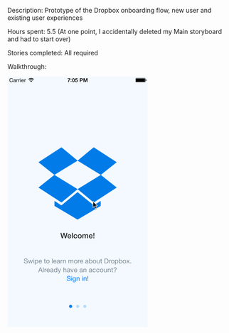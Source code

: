 Description: Prototype of the Dropbox onboarding flow, new user and existing user experiences 

Hours spent: 5.5 (At one point, I accidentally deleted my Main storyboard and had to start over)

Stories completed: All required

Walkthrough:

![Alt text](/Week1HW_DropboxPrototype.gif?raw=true "GIF Walkthrough")



